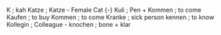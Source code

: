 K ; kah
Katze ; Katze - Female Cat {-}
Kuli ; Pen +
Kommen ; to come
Kaufen ; to buy
Kommen ; to come
Kranke ; sick person
kennen ; to know
Kollegin ; Colleague -
knochen ; bone +
klar
